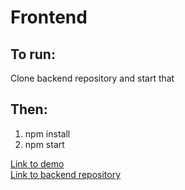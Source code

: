 # Frontend
## To run: <br>
Clone backend repository and start that<br>

## Then:
1. npm install
2. npm start

[Link to demo](<https://sharp-jones-648332.netlify.app/>)<br>
[Link to backend repository](<https://github.com/msamiksa/Covid-Support-backend.git>)
